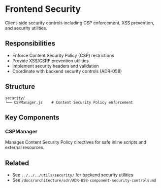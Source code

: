 # Frontend Security

Client-side security controls including CSP enforcement, XSS prevention, and security utilities.

## Responsibilities

- Enforce Content Security Policy (CSP) restrictions
- Provide XSS/CSRF prevention utilities
- Implement security headers and validation
- Coordinate with backend security controls (ADR-058)

## Structure

```
security/
└── CSPManager.js    # Content Security Policy enforcement
```

## Key Components

### CSPManager

Manages Content Security Policy directives for safe inline scripts and external resources.

## Related

- See `../../../utils/security/` for backend security utilities
- See `/docs/architecture/adr/ADR-058-component-security-controls.md`
